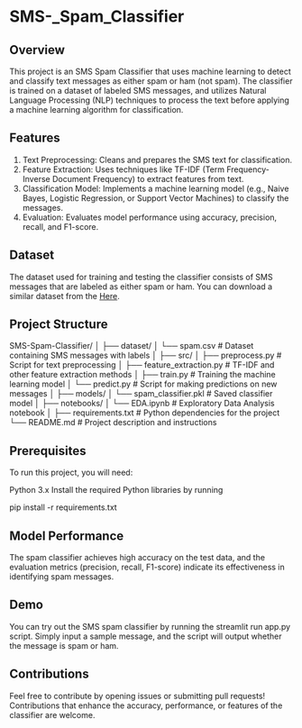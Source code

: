 # SMS-_Spam_Classifier

## Overview
This project is an SMS Spam Classifier that uses machine learning to detect and classify text messages as either spam or ham (not spam). The classifier is trained on a dataset of labeled SMS messages, and utilizes Natural Language Processing (NLP) techniques to process the text before applying a machine learning algorithm for classification.

## Features
1. Text Preprocessing: Cleans and prepares the SMS text for classification.
2. Feature Extraction: Uses techniques like TF-IDF (Term Frequency-Inverse Document Frequency) to extract features from text.
3. Classification Model: Implements a machine learning model (e.g., Naive Bayes, Logistic Regression, or Support Vector Machines) to classify the messages.
4. Evaluation: Evaluates model performance using accuracy, precision, recall, and F1-score.

## Dataset
The dataset used for training and testing the classifier consists of SMS messages that are labeled as either spam or ham. You can download a similar dataset from the [Here](https://www.kaggle.com/datasets/uciml/sms-spam-collection-dataset).

## Project Structure

SMS-Spam-Classifier/
│
├── dataset/
│   └── spam.csv            # Dataset containing SMS messages with labels
│
├── src/
│   ├── preprocess.py        # Script for text preprocessing
│   ├── feature_extraction.py # TF-IDF and other feature extraction methods
│   ├── train.py             # Training the machine learning model
│   └── predict.py           # Script for making predictions on new messages
│
├── models/
│   └── spam_classifier.pkl  # Saved classifier model
│
├── notebooks/
│   └── EDA.ipynb            # Exploratory Data Analysis notebook
│
├── requirements.txt         # Python dependencies for the project
└── README.md                # Project description and instructions


## Prerequisites
To run this project, you will need:

Python 3.x
Install the required Python libraries by running

pip install -r requirements.txt

## Model Performance

The spam classifier achieves high accuracy on the test data, and the evaluation metrics (precision, recall, F1-score) indicate its effectiveness in identifying spam messages.

## Demo

You can try out the SMS spam classifier by running the streamlit run app.py script. Simply input a sample message, and the script will output whether the message is spam or ham.

## Contributions

Feel free to contribute by opening issues or submitting pull requests! Contributions that enhance the accuracy, performance, or features of the classifier are welcome.


